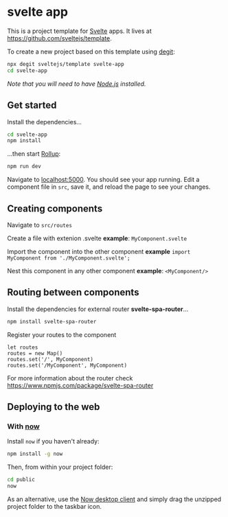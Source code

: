 



# svelte app

This is a project template for [Svelte](https://svelte.dev) apps. It lives at https://github.com/sveltejs/template.

To create a new project based on this template using [degit](https://github.com/Rich-Harris/degit):

```bash
npx degit sveltejs/template svelte-app
cd svelte-app
```

*Note that you will need to have [Node.js](https://nodejs.org) installed.*


## Get started

Install the dependencies...

```bash
cd svelte-app
npm install
```

...then start [Rollup](https://rollupjs.org):

```bash
npm run dev
```

Navigate to [localhost:5000](http://localhost:5000). You should see your app running. Edit a component file in `src`, save it, and reload the page to see your changes.

## Creating components
Navigate to `src/routes`

Create a file with extenion .svelte **example**: `MyComponent.svelte`

Import the component into the other component **example** 	`import MyComponent from './MyComponent.svelte';`

Nest this component in any other component **example**: `<MyComponent/>`

## Routing between components
Install the dependencies for external router **svelte-spa-router**...

```bash
npm install svelte-spa-router
```

Register your routes to the component
```
let routes
routes = new Map()
routes.set('/', MyComponent)
routes.set('/MyComponent', MyComponent)
```

For more information about the router check <https://www.npmjs.com/package/svelte-spa-router>

## Deploying to the web

### With [now](https://zeit.co/now)

Install `now` if you haven't already:

```bash
npm install -g now
```

Then, from within your project folder:

```bash
cd public
now
```

As an alternative, use the [Now desktop client](https://zeit.co/download) and simply drag the unzipped project folder to the taskbar icon.

